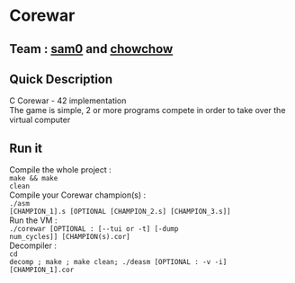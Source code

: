 # Corewar
## Team : <a href="https://github.com/suddin0">sam0</a> and <a href="https://github.com/chowchow42">chowchow</a>
## Quick Description
C Corewar - 42 implementation <br/>
The game is simple, 2 or more programs compete in order to take over the virtual computer<br/>
## Run it
Compile the whole project :<br/>
  <code>make && make clean</code><br/>
Compile your Corewar champion(s) :<br/>
  <code>./asm [CHAMPION_1].s [OPTIONAL [CHAMPION_2.s] [CHAMPION_3.s]]</code><br/>
Run the VM :<br/>
  <code>./corewar [OPTIONAL : [--tui or -t] [-dump num_cycles]] [CHAMPION(s).cor]</code><br/>
Decompiler :<br/>
  <code>cd decomp ; make ; make clean; ./deasm [OPTIONAL : -v -i] [CHAMPION_1].cor</code>
